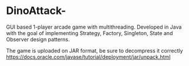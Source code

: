 # DinoAttack-
 GUI based 1-player arcade game with multithreading. Developed in Java with the goal of implementing Strategy, Factory, Singleton, State and Observer design patterns.

The game is uploaded on JAR format, be sure to decompress it correctly https://docs.oracle.com/javase/tutorial/deployment/jar/unpack.html
